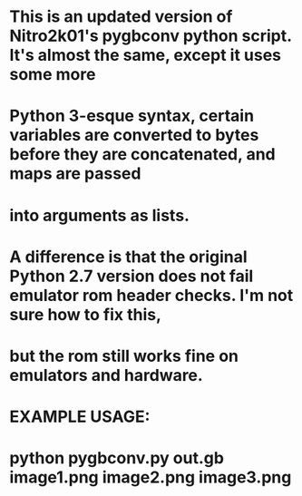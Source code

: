 # This is an updated version of Nitro2k01's pygbconv python script. It's almost the same, except it uses some more
# Python 3-esque syntax, certain variables are converted to bytes before they are concatenated, and maps are passed
# into arguments as lists.
# 
# A difference is that the original Python 2.7 version does not fail emulator rom header checks. I'm not sure how to fix this,
# but the rom still works fine on emulators and hardware.

# EXAMPLE USAGE:
# python pygbconv.py out.gb image1.png image2.png image3.png
